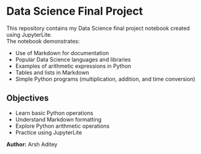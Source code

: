 # Data Science Final Project

This repository contains my Data Science final project notebook created using JupyterLite.  
The notebook demonstrates:

- Use of Markdown for documentation  
- Popular Data Science languages and libraries  
- Examples of arithmetic expressions in Python  
- Tables and lists in Markdown  
- Simple Python programs (multiplication, addition, and time conversion)  

## Objectives
- Learn basic Python operations  
- Understand Markdown formatting  
- Explore Python arithmetic operations  
- Practice using JupyterLite  

**Author:** Arsh Aditey
